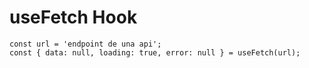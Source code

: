 # useFetch Hook

```
const url = 'endpoint de una api';
const { data: null, loading: true, error: null } = useFetch(url);

```